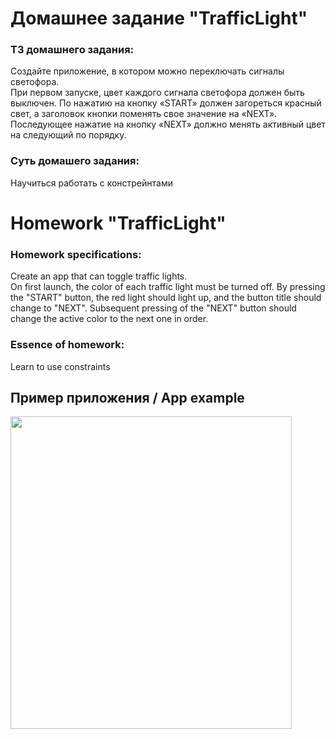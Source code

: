 # Домашнее задание "TrafficLight"

### ТЗ домашнего задания:
Создайте приложение, в котором можно переключать сигналы светофора.<br>
При первом запуске, цвет каждого сигнала светофора должен быть выключен.
По нажатию на кнопку «START» должен загореться красный свет, а заголовок кнопки поменять свое значение на «NEXT».
Последующее нажатие на кнопку «NEXT» должно менять активный цвет на следующий по порядку.

### Суть домашего задания:
Научиться работать с констрейнтами

# Homework "TrafficLight"

### Homework specifications:
Create an app that can toggle traffic lights.<br>
On first launch, the color of each traffic light must be turned off.
By pressing the "START" button, the red light should light up, and the button title should change to "NEXT".
Subsequent pressing of the "NEXT" button should change the active color to the next one in order.

### Essence of homework:
Learn to use constraints

## Пример приложения / App example
<img src="https://user-images.githubusercontent.com/98335973/203786982-6bd75fae-d01e-44ff-9ed0-7d0bed5d56d4.png" width="450" height="500">
